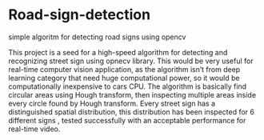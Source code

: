 # Road-sign-detection
simple algoritm for detecting road signs using opencv


This project is a seed for a high-speed algorithm for detecting and recognizing street sign using opnecv library.
This would be very useful for real-time computer vision application, as the algorithm isn’t from deep learning category that need huge computational power, so it would be computationally inexpensive to cars CPU.
The algorithm is basically find circular areas using  Hough transform, then inspecting multiple areas inside every circle found by Hough transform.
Every street sign has a distinguished spatial distribution, this distribution has been inspected for 6 different signs , tested successfully with an acceptable performance for real-time video.

